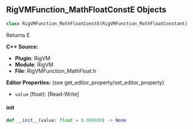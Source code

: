 ## RigVMFunction_MathFloatConstE Objects

```python
class RigVMFunction_MathFloatConstE(RigVMFunction_MathFloatConstant)
```

Returns E

**C++ Source:**

- **Plugin**: RigVM
- **Module**: RigVM
- **File**: RigVMFunction_MathFloat.h

**Editor Properties:** (see get_editor_property/set_editor_property)

- ``value`` (float):  [Read-Write]

<a id="unreal.RigVMFunction_MathFloatConstE.__init__"></a>

#### __init__

```python
def __init__(value: float = 0.000000) -> None
```

<a id="unreal.RigUnit_MathFloatConstE"></a>